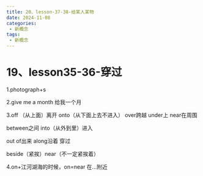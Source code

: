 ```yaml
---
title: 20、lesson-37-38-给某人某物
date: 2024-11-08
categories:
 - 新概念
tags:
 - 新概念
---
```




# 19、lesson35-36-穿过





1.photograph+s

2.give me a month 给我一个月

3.off （从上面）离开  onto（从下面上去不进入） over跨越  under上 near在周围

between之间 into（从外到里）进入 

out of出来 along沿着 穿过

beside（紧挨）near（不一定紧挨着）

4.on+江河湖海的时候，on=near 在...附近 



